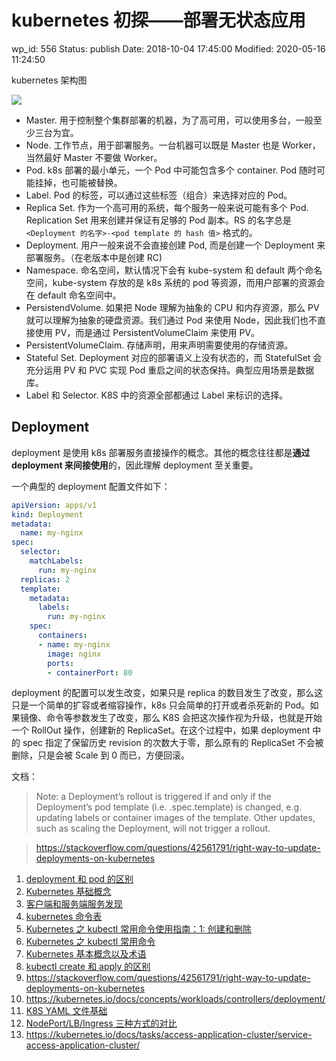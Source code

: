 # kubernetes 初探——部署无状态应用

wp_id: 556
Status: publish
Date: 2018-10-04 17:45:00
Modified: 2020-05-16 11:24:50

kubernetes 架构图

![](https://tva1.sinaimg.cn/large/006tNbRwly1fvxa7izqb8j30mb0gcmzk.jpg)

* Master. 用于控制整个集群部署的机器，为了高可用，可以使用多台，一般至少三台为宜。
* Node. 工作节点，用于部署服务。一台机器可以既是 Master 也是 Worker，当然最好 Master 不要做 Worker。
* Pod. k8s 部署的最小单元，一个 Pod 中可能包含多个 container. Pod 随时可能挂掉，也可能被替换。
* Label. Pod 的标签，可以通过这些标签（组合）来选择对应的 Pod。
* Replica Set. 作为一个高可用的系统，每个服务一般来说可能有多个 Pod. Replication Set 用来创建并保证有足够的 Pod 副本。RS 的名字总是 `<Deployment 的名字>-<pod template 的 hash 值>` 格式的。
* Deployment. 用户一般来说不会直接创建 Pod, 而是创建一个 Deployment 来部署服务。（在老版本中是创建 RC)
* Namespace. 命名空间，默认情况下会有 kube-system 和 default 两个命名空间，kube-system 存放的是 k8s 系统的 pod 等资源，而用户部署的资源会在 default 命名空间中。
* PersistendVolume. 如果把 Node 理解为抽象的 CPU 和内存资源，那么 PV 就可以理解为抽象的硬盘资源。我们通过 Pod 来使用 Node，因此我们也不直接使用 PV，而是通过 PersistentVolumeClaim 来使用 PV。
* PersistentVolumeClaim. 存储声明，用来声明需要使用的存储资源。
* Stateful Set. Deployment 对应的部署语义上没有状态的，而 StatefulSet 会充分运用 PV 和 PVC 实现 Pod 重启之间的状态保持。典型应用场景是数据库。
* Label 和 Selector. K8S 中的资源全部都通过 Label 来标识的选择。

## Deployment

deployment 是使用 k8s 部署服务直接操作的概念。其他的概念往往都是**通过 deployment 来间接使用**的，因此理解 deployment 至关重要。

一个典型的 deployment 配置文件如下：

```yaml
apiVersion: apps/v1
kind: Deployment
metadata:
  name: my-nginx
spec:
  selector:
    matchLabels:
      run: my-nginx
  replicas: 2
  template:
    metadata:
      labels:
        run: my-nginx
    spec:
      containers:
      - name: my-nginx
        image: nginx
        ports:
        - containerPort: 80

```

deployment 的配置可以发生改变，如果只是 replica 的数目发生了改变，那么这只是一个简单的扩容或者缩容操作，k8s 只会简单的打开或者杀死新的 Pod。如果镜像、命令等参数发生了改变，那么 K8S 会把这次操作视为升级，也就是开始一个 RollOut 操作，创建新的 ReplicaSet。在这个过程中，如果 deployment 中的 spec 指定了保留历史 revision 的次数大于零，那么原有的 ReplicaSet 不会被删除，只是会被 Scale 到 0 而已，方便回滚。

文档：

> Note: a Deployment’s rollout is triggered if and only if the Deployment’s pod template (i.e. .spec.template) is changed, e.g. updating labels or container images of the template. Other updates, such as scaling the Deployment, will not trigger a rollout.

> https://stackoverflow.com/questions/42561791/right-way-to-update-deployments-on-kubernetes

1. [deployment 和 pod 的区别](https://stackoverflow.com/questions/41325087/in-kubernetes-what-is-the-difference-between-a-pod-and-a-deployment)
2. [Kubernetes 基础概念](http://dockone.io/article/932)
3. [客户端和服务端服务发现](https://www.jianshu.com/p/1bf9a46efe7a)
4. [kubernetes 命令表](http://docs.kubernetes.org.cn/683.html)
5. [Kubernetes 之 kubectl 常用命令使用指南：1: 创建和删除](https://blog.csdn.net/liumiaocn/article/details/73913597)
6. [Kubernetes 之 kubectl 常用命令](https://blog.csdn.net/xingwangc2014/article/details/51204224)
7. [Kubernetes 基本概念以及术语](https://blog.csdn.net/u010209217/article/details/78782353)
8. [kubectl create 和 apply 的区别](https://stackoverflow.com/questions/47369351/kubectl-apply-vs-kubectl-create)
9. https://stackoverflow.com/questions/42561791/right-way-to-update-deployments-on-kubernetes
10. https://kubernetes.io/docs/concepts/workloads/controllers/deployment/
11. [K8S YAML 文件基础](https://blog.csdn.net/phantom_111/article/details/79427144)
12. [NodePort/LB/Ingress 三种方式的对比](https://medium.com/google-cloud/kubernetes-nodeport-vs-loadbalancer-vs-ingress-when-should-i-use-what-922f010849e0)
13. https://kubernetes.io/docs/tasks/access-application-cluster/service-access-application-cluster/